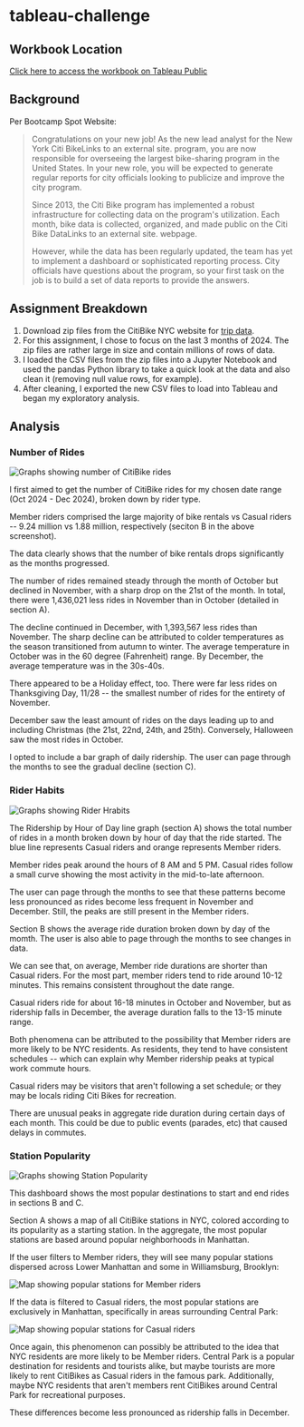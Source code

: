 # tableau-challenge

## Workbook Location

[Click here to access the workbook on Tableau Public](https://public.tableau.com/app/profile/geovanni.rubio/viz/Module_018_Challenge/Q42024CitiBike)

## Background

Per Bootcamp Spot Website:
>
> Congratulations on your new job! As the new lead analyst for the New York Citi BikeLinks to an external site. program, you are now responsible for overseeing the largest bike-sharing program in the United States. In your new role, you will be expected to generate regular reports for city officials looking to publicize and improve the city program.
> 
> Since 2013, the Citi Bike program has implemented a robust infrastructure for collecting data on the program's utilization. Each month, bike data is collected, organized, and made public on the Citi Bike DataLinks to an external site. webpage.
> 
> However, while the data has been regularly updated, the team has yet to implement a dashboard or sophisticated reporting process. City officials have questions about the program, so your first task on the job is to build a set of data reports to provide the answers.


## Assignment Breakdown

1. Download zip files from the CitiBike NYC website for [trip data](https://s3.amazonaws.com/tripdata/index.html).
2. For this assignment, I chose to focus on the last 3 months of 2024. The zip files are rather large in size and contain millions of rows of data.
3. I loaded the CSV files from the zip files into a Jupyter Notebook and used the pandas Python library to take a quick look at the data and also clean it (removing null value rows, for example).
4. After cleaning, I exported the new CSV files to load into Tableau and began my exploratory analysis.

## Analysis


### Number of Rides

![Graphs showing number of CitiBike rides](images/001.png)

I first aimed to get the number of CitiBike rides for my chosen date range (Oct 2024 - Dec 2024), broken down by rider type. 

Member riders comprised the large majority of bike rentals vs Casual riders -- 9.24 million vs 1.88 million, respectively (seciton B in the above screenshot).

The data clearly shows that the number of bike rentals drops significantly as the months progressed.

The number of rides remained steady through the month of October but declined in November, with a sharp drop on the 21st of the month. In total, there were 1,436,021 less rides in November than in October (detailed in section A).

The decline continued in December, with 1,393,567 less rides than November. The sharp decline can be attributed to colder temperatures as the season transitioned from autumn to winter. The average temperature in October was in the 60 degree (Fahrenheit) range. By December, the average temperature was in the 30s-40s.

There appeared to be a Holiday effect, too. There were far less rides on Thanksgiving Day, 11/28 -- the smallest number of rides for the entirety of November. 

December saw the least amount of rides on the days leading up to and including Christmas (the 21st, 22nd, 24th, and 25th). Conversely, Halloween saw the most rides in October.

I opted to include a bar graph of daily ridership. The user can page through the months to see the gradual decline (section C).


### Rider Habits

![Graphs showing Rider Hrabits](images/002.png)

The Ridership by Hour of Day line graph (section A) shows the total number of rides in a month broken down by hour of day that the ride started. The blue line represents Casual riders and orange represents Member riders.

Member rides peak around the hours of 8 AM and 5 PM. Casual rides follow a small curve showing the most activity in the mid-to-late afternoon. 

The user can page through the months to see that these patterns become less pronounced as rides become less frequent in November and December. Still, the peaks are still present in the Member riders.

Section B shows the average ride duration broken down by day of the momth. The user is also able to page through the months to see changes in data.

We can see that, on average, Member ride durations are shorter than Casual riders. For the most part, member riders tend to ride around 10-12 minutes. This remains consistent throughout the date range. 

Casual riders ride for about 16-18 minutes in October and November, but as ridership falls in December, the average duration falls to the 13-15 minute range.

Both phenomena can be attributed to the possibility that Member riders are more likely to be NYC residents. As residents, they tend to have consistent schedules -- which can explain why Member ridership peaks at typical work commute hours.

Casual riders may be visitors that aren't following a set schedule; or they may be locals riding Citi Bikes for recreation.

There are unusual peaks in aggregate ride duration during certain days of each month. This could be due to public events (parades, etc) that caused delays in commutes.


### Station Popularity

![Graphs showing Station Popularity](images/003.png)

This dashboard shows the most popular destinations to start and end rides in sections B and C.

Section A shows a map of all CitiBike stations in NYC, colored according to its popularity as a starting station. In the aggregate, the most popular stations are based around popular neighborhoods in Manhattan.

If the user filters to Member riders, they will see many popular stations dispersed across Lower Manhattan and some in Williamsburg, Brooklyn:

![Map showing popular stations for Member riders](images/members.png)

If the data is filtered to Casual riders, the most popular stations are exclusively in Manhattan, specifically in areas surrounding Central Park:

![Map showing popular stations for Casual riders](images/casual.png)

Once again, this phenomenon can possibly be attributed to the idea that NYC residents are more likely to be Member riders. Central Park is a popular destination for residents and tourists alike, but maybe tourists are more likely to rent CitiBikes as Casual riders in the famous park. Additionally, maybe NYC residents that aren't members rent CitiBikes around Central Park for recreational purposes.

These differences become less pronounced as ridership falls in December.
